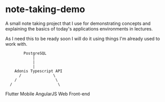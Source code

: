 # note-taking-demo
A small note taking project that I use for demonstrating concepts and explaining the basics of today's applications environments in lectures.

As I need this to be ready soon I will do it using things I'm already used to work with.



            PostgreSQL
                |
                |
                |
        Adonis Typescript API
          /              \
        /                 \
      /                    \
Flutter Mobile            AngularJS Web Front-end

